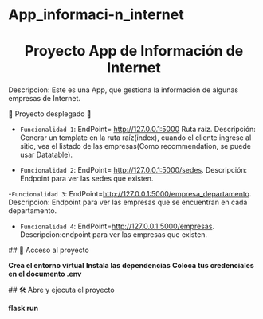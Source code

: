 # App_informaci-n_internet
<h1 align="center"> Proyecto App de Información de Internet  </h1>

<p>Descripcion: 
    Este es una App, que gestiona la información  de algunas empresas de Internet.
</p>

:construction: Proyecto desplegado :construction:

- `Funcionalidad 1`: EndPoint= http://127.0.0.1:5000 Ruta raíz. Descripción: Generar un template en la ruta raíz(index), cuando el cliente ingrese al sitio, vea el listado de las empresas(Como recommendation, se puede usar Datatable).

- `Funcionalidad 2`: EndPoint= http://127.0.0.1:5000/sedes. Descripción:  Endpoint para ver las sedes que existen.

-`Funcionalidad 3`: EndPoint=http://127.0.0.1:5000/empresa_departamento. Descripcion: Endpoint para ver las empresas que se encuentran en cada departamento.

- `Funcionalidad 4`: EndPoint=http://127.0.0.1:5000/empresas. Descripcion:endpoint para ver las empresas que existen.

\## 📁 Acceso al proyecto

**Crea el entorno virtual**
**Instala las dependencias**
**Coloca tus credenciales en el documento .env**

\## 🛠️ Abre y ejecuta el proyecto

**flask run**
